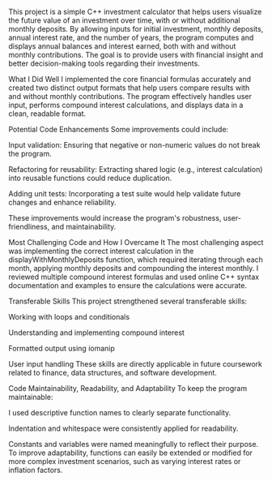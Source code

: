 This project is a simple C++ investment calculator that helps users visualize the future value of an investment over time, with or without additional monthly deposits. By allowing inputs for initial investment, monthly deposits, annual interest rate, and the number of years, the program computes and displays annual balances and interest earned, both with and without monthly contributions. The goal is to provide users with financial insight and better decision-making tools regarding their investments.

What I Did Well
I implemented the core financial formulas accurately and created two distinct output formats that help users compare results with and without monthly contributions. The program effectively handles user input, performs compound interest calculations, and displays data in a clean, readable format.

Potential Code Enhancements
Some improvements could include:

Input validation: Ensuring that negative or non-numeric values do not break the program.

Refactoring for reusability: Extracting shared logic (e.g., interest calculation) into reusable functions could reduce duplication.

Adding unit tests: Incorporating a test suite would help validate future changes and enhance reliability.

These improvements would increase the program's robustness, user-friendliness, and maintainability.

Most Challenging Code and How I Overcame It
The most challenging aspect was implementing the correct interest calculation in the displayWithMonthlyDeposits function, which required iterating through each month, applying monthly deposits and compounding the interest monthly. I reviewed multiple compound interest formulas and used online C++ syntax documentation and examples to ensure the calculations were accurate.

Transferable Skills
This project strengthened several transferable skills:

Working with loops and conditionals

Understanding and implementing compound interest

Formatted output using iomanip

User input handling
These skills are directly applicable in future coursework related to finance, data structures, and software development.

Code Maintainability, Readability, and Adaptability
To keep the program maintainable:

I used descriptive function names to clearly separate functionality.

Indentation and whitespace were consistently applied for readability.

Constants and variables were named meaningfully to reflect their purpose.
To improve adaptability, functions can easily be extended or modified for more complex investment scenarios, such as varying interest rates or inflation factors.
